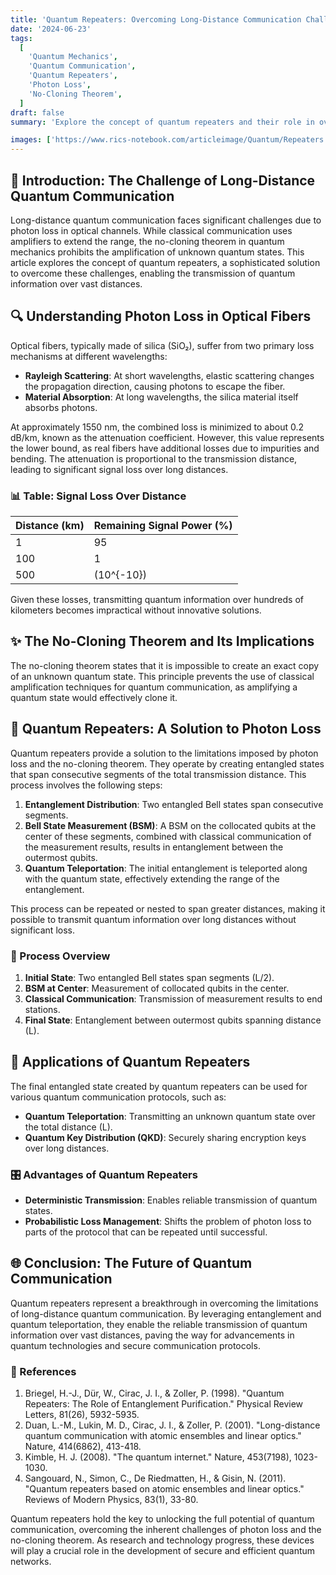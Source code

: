 ```yaml
---
title: 'Quantum Repeaters: Overcoming Long-Distance Communication Challenges'
date: '2024-06-23'
tags:
  [
    'Quantum Mechanics',
    'Quantum Communication',
    'Quantum Repeaters',
    'Photon Loss',
    'No-Cloning Theorem',
  ]
draft: false
summary: 'Explore the concept of quantum repeaters and their role in overcoming the challenges of long-distance quantum communication, including photon loss and the no-cloning theorem.'

images: ['https://www.rics-notebook.com/articleimage/Quantum/Repeaters.png']
---
```


## 🌌 Introduction: The Challenge of Long-Distance Quantum Communication

Long-distance quantum communication faces significant challenges due to photon loss in optical channels. While classical communication uses amplifiers to extend the range, the no-cloning theorem in quantum mechanics prohibits the amplification of unknown quantum states. This article explores the concept of quantum repeaters, a sophisticated solution to overcome these challenges, enabling the transmission of quantum information over vast distances.

## 🔍 Understanding Photon Loss in Optical Fibers

Optical fibers, typically made of silica (SiO₂), suffer from two primary loss mechanisms at different wavelengths:
- **Rayleigh Scattering**: At short wavelengths, elastic scattering changes the propagation direction, causing photons to escape the fiber.
- **Material Absorption**: At long wavelengths, the silica material itself absorbs photons.

At approximately 1550 nm, the combined loss is minimized to about 0.2 dB/km, known as the attenuation coefficient. However, this value represents the lower bound, as real fibers have additional losses due to impurities and bending. The attenuation is proportional to the transmission distance, leading to significant signal loss over long distances.

### 📊 Table: Signal Loss Over Distance

| Distance (km) | Remaining Signal Power (%) |
|---------------|-----------------------------|
| 1             | 95                          |
| 100           | 1                           |
| 500           | \(10^{-10}\)               |

Given these losses, transmitting quantum information over hundreds of kilometers becomes impractical without innovative solutions.

## ✨ The No-Cloning Theorem and Its Implications

The no-cloning theorem states that it is impossible to create an exact copy of an unknown quantum state. This principle prevents the use of classical amplification techniques for quantum communication, as amplifying a quantum state would effectively clone it.

## 🌉 Quantum Repeaters: A Solution to Photon Loss

Quantum repeaters provide a solution to the limitations imposed by photon loss and the no-cloning theorem. They operate by creating entangled states that span consecutive segments of the total transmission distance. This process involves the following steps:

1. **Entanglement Distribution**: Two entangled Bell states span consecutive segments.
2. **Bell State Measurement (BSM)**: A BSM on the collocated qubits at the center of these segments, combined with classical communication of the measurement results, results in entanglement between the outermost qubits.
3. **Quantum Teleportation**: The initial entanglement is teleported along with the quantum state, effectively extending the range of the entanglement.

This process can be repeated or nested to span greater distances, making it possible to transmit quantum information over long distances without significant loss.

### 🔄 Process Overview

1. **Initial State**: Two entangled Bell states span segments \(L/2\).
2. **BSM at Center**: Measurement of collocated qubits in the center.
3. **Classical Communication**: Transmission of measurement results to end stations.
4. **Final State**: Entanglement between outermost qubits spanning distance \(L\).

## 📡 Applications of Quantum Repeaters

The final entangled state created by quantum repeaters can be used for various quantum communication protocols, such as:

- **Quantum Teleportation**: Transmitting an unknown quantum state over the total distance \(L\).
- **Quantum Key Distribution (QKD)**: Securely sharing encryption keys over long distances.

### 🎛️ Advantages of Quantum Repeaters

- **Deterministic Transmission**: Enables reliable transmission of quantum states.
- **Probabilistic Loss Management**: Shifts the problem of photon loss to parts of the protocol that can be repeated until successful.

## 🌐 Conclusion: The Future of Quantum Communication

Quantum repeaters represent a breakthrough in overcoming the limitations of long-distance quantum communication. By leveraging entanglement and quantum teleportation, they enable the reliable transmission of quantum information over vast distances, paving the way for advancements in quantum technologies and secure communication protocols.

### 📜 References

1. Briegel, H.-J., Dür, W., Cirac, J. I., & Zoller, P. (1998). "Quantum Repeaters: The Role of Entanglement Purification." Physical Review Letters, 81(26), 5932-5935.
2. Duan, L.-M., Lukin, M. D., Cirac, J. I., & Zoller, P. (2001). "Long-distance quantum communication with atomic ensembles and linear optics." Nature, 414(6862), 413-418.
3. Kimble, H. J. (2008). "The quantum internet." Nature, 453(7198), 1023-1030.
4. Sangouard, N., Simon, C., De Riedmatten, H., & Gisin, N. (2011). "Quantum repeaters based on atomic ensembles and linear optics." Reviews of Modern Physics, 83(1), 33-80.

Quantum repeaters hold the key to unlocking the full potential of quantum communication, overcoming the inherent challenges of photon loss and the no-cloning theorem. As research and technology progress, these devices will play a crucial role in the development of secure and efficient quantum networks.